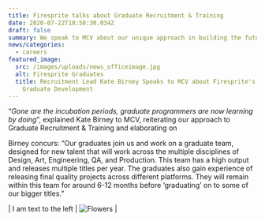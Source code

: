 ```yaml
---
title: Firesprite talks about Graduate Recruitment & Training
date: 2020-07-22T18:58:30.034Z
draft: false
summary: We speak to MCV about our unique approach in building the future.
news/categories:
  - careers
featured_image:
  src: /images/uploads/news_officeimage.jpg
  alt: Firesprite Graduates
  title: Recruitment Lead Kate Birney Speaks to MCV about Firesprite's approach to
    Graduate Development
---
```

“*Gone are the incubation periods, graduate programmers are now learning by doing*”, explained Kate Birney to MCV, reiterating our approach to Graduate Recruitment & Training and elaborating on

Birney concurs: “Our graduates join us and work on a graduate team, designed for new talent that will work across the multiple disciplines of Design, Art, Engineering, QA, and Production. This team has a high output and releases multiple titles per year. The graduates also gain experience of releasing final quality projects across different platforms. They will remain within this team for around 6-12 months before ‘graduating’ on to some of our bigger titles.”

| I am text to the left  | ![Flowers](/flowers.jpeg) |
